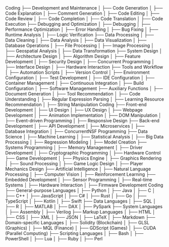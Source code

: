 <Task Types>
Coding
├── Development and Maintenance
│   ├── Code Generation
│   ├── Code Explanation
│   ├── Comment Generation
│   ├── Code Editing
│   ├── Code Review
│   ├── Code Completion
│   ├── Code Translation
│   ├── Code Execution
├── Debugging and Optimization
│   ├── Debugging
│   ├── Performance Optimization
│   ├── Error Handling
│   ├── Bug Fixing
│   ├── Runtime Analysis
│   ├── Logic Verification
├── Data Processing
│   ├── Data Cleaning
│   ├── Data Analysis
│   ├── Data Visualization
│   ├── Database Operations
│   ├── File Processing
│   ├── Image Processing
│   ├── Geospatial Analysis
│   ├── Data Transformation
├── System Design
│   ├── Architecture Design
│   ├── Algorithm Design
│   ├── Feature Development
│   ├── Security Design
│   ├── Concurrent Programming
│   ├── Interface Design
│   ├── Hardware Interaction
├── Tools and Workflow
│   ├── Automation Scripts
│   ├── Version Control
│   ├── Environment Configuration
│   ├── Test Development
│   ├── IDE Configuration
│   ├── Container Management
│   ├── Continuous Integration
│   ├── Build Configuration
│   ├── Software Management
├── Auxiliary Functions
│   ├── Document Generation
│   ├── Tool Recommendation
│   ├── Code Understanding
│   ├── Regular Expression Parsing
│   ├── Learning Resource Recommendation
│   ├── String Manipulation

<Technical Domains>
Coding
├── Front-end Development
│   ├── UI Design
│   ├── UX Design
│   ├── Webpage Development
│   ├── Animation Implementation
│   ├── DOM Manipulation
│   ├── Event-driven Programming
│   ├── Responsive Design
├── Back-end Development
│   ├── API Development
│   ├── Microservices
│   ├── Database Integration
│   ├── ConcurrentNSF Programming
├── Data Science
│   ├── Machine Learning
│   ├── Statistical Analysis
│   ├── Big Data Processing
│   ├── Regression Modeling
│   ├── Model Creation
├── Systems Programming
│   ├── Memory Management
│   ├── Driver Development
│   ├── Cryptographic Programming
│   ├── Hardware Control
├── Game Development
│   ├── Physics Engine
│   ├── Graphics Rendering
│   ├── Sound Processing
│   ├── Game Logic Design
│   ├── Player Mechanics Design
├── Artificial Intelligence
│   ├── Natural Language Processing
│   ├── Computer Vision
│   ├── Reinforcement Learning
├── Embedded Development
│   ├── Sensor Programming
│   ├── Real-time Systems
│   ├── Hardware Interaction
│   ├── Firmware Development

<Programming Languages>
Coding
├── General-purpose Languages
│   ├── Python
│   ├── Java
│   ├── C
│   ├── C++
│   ├── JavaScript
│   ├── C#
│   ├── Rust
│   ├── Go
│   ├── TypeScript
│   ├── Kotlin
│   ├── Swift
├── Data Languages
│   ├── SQL
│   ├── R
│   ├── MATLAB
│   ├── DAX
│   ├── PySpark
├── System Languages
│   ├── Assembly
│   ├── Verilog
├── Markup Languages
│   ├── HTML
│   ├── CSS
│   ├── XML
│   ├── JSON
│   ├── LaTeX
│   ├── Markdown
├── Domain-specific Languages
│   ├── Solidity (Blockchain)
│   ├── GLSL (Graphics)
│   ├── MQL (Finance)
│   ├── GDScript (Games)
│   ├── CUDA (Parallel Computing)
├── Scripting Languages
│   ├── Bash
│   ├── PowerShell
│   ├── Lua
│   ├── Ruby
│   ├── Perl